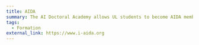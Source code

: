 ```yaml
---
title: AIDA
summary: The AI Doctoral Academy allows UL students to become AIDA members and access a wide array of AI Short Courses, AI Excellence Lecture Series, and provide certificates of attendance.
tags:
  - Formation
external_link: https://www.i-aida.org
---
```

